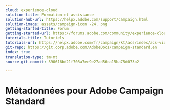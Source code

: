 ```yaml
---
cloud: experience-cloud
solution-title: Formation et assistance
solution-hub-url: https://helpx.adobe.com/support/campaign.html
solution-image: assets/campaign-icon -24. png
getting-started-title: Forum
getting-started-url: https://forums.adobe.com/community/experience-cloud/marketing-cloud/campaign/standard
tutorials-title: Tutoriels
tutorials-url: https://helpx.adobe.com/fr/campaign/kt/acs/index/acs-videos.html
git-repo: https://git.corp.adobe.com/AdobeDocs/campaign-standard.en
index: true
translation-type: tm+mt
source-git-commit: 390616bd21f708a7ec9e27ad56ca15ba75d073b2

---
```



# Métadonnées pour Adobe Campaign Standard
